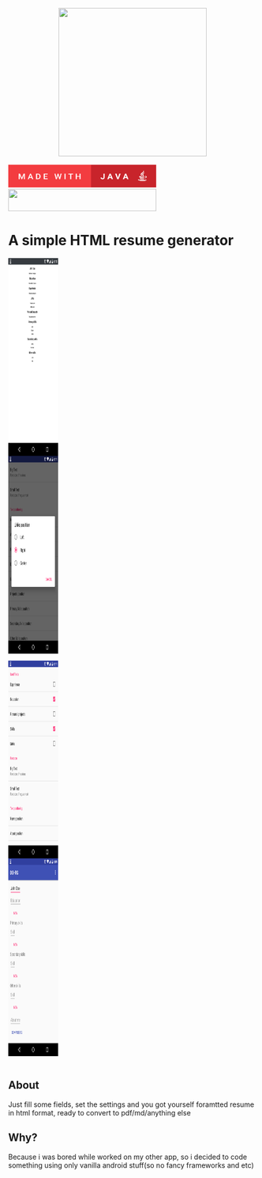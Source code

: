 <p align="center"><a href="url"><img src="https://raw.githubusercontent.com/schvabodka-man/DSHRG-Simple-HTML-Resume-Generator/master/app/src/main/res/mipmap-xxxhdpi/ic_launcher.png" width="300" height="300"></a></p>

<div style="display: inline-block;">
<img src="https://raw.githubusercontent.com/schvabodka-man/Custom-Badges/master/Languages/Java/png/Java%20xxxhdpi.png" width="300" height="46">
<img src="http://forthebadge.com/images/badges/built-for-android.svg" width="300" height="45">
</div>

# A simple HTML resume generator

<div style="max-width: 20%;max-height: 20%;display: inline-block; align: center;">
<a href="url"><img src="https://raw.githubusercontent.com/schvabodka-man/DSHRG-Simple-HTML-Resume-Generator/master/screenshots/ready.png" height="400" width="200"  align="left"></a>

<a href="url"><img src="https://raw.githubusercontent.com/schvabodka-man/DSHRG-Simple-HTML-Resume-Generator/master/screenshots/settings1.png"  height="400" width="200" align="center"></a>

<a href="url"><img src="https://raw.githubusercontent.com/schvabodka-man/DSHRG-Simple-HTML-Resume-Generator/master/screenshots/settings2.png" height="400" width="200" align="left"></a>

<a href="url"><img src="https://raw.githubusercontent.com/schvabodka-man/DSHRG-Simple-HTML-Resume-Generator/master/screenshots/fields.png" height="400" width="200" ></a>
</div>

## About
Just fill some fields, set the settings and you got yourself foramtted resume in html format, ready to convert to pdf/md/anything else

## Why?
Because i was bored while worked on my other app, so i decided to code something using only vanilla android stuff(so no fancy frameworks and etc)
